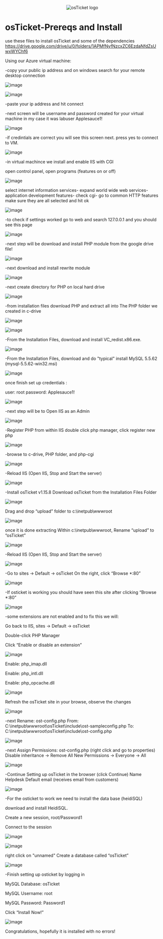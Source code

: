<p align="center">
<img src="https://i.imgur.com/Clzj7Xs.png" alt="osTicket logo"/>
</p>


# osTicket-Prereqs and Install

 use these files to install osTicket and some of the dependencies
 https://drive.google.com/drive/u/0/folders/1APMfNyfNzcxZC6EzdaNfdZsUwxWYChf6

 Using our Azure virtual machine:
 
 -copy your public ip address and on windows search for your remote desktop connection

 ![image](https://github.com/bozuna92/osTicket-prereqs/assets/155588954/f124d88a-3671-4cf5-8d42-2885cc077a6e)

 
![image](https://github.com/bozuna92/osTicket-prereqs/assets/155588954/e08cf617-d3b8-4d9d-8775-2c27a7d41d9c)


-paste your ip address and hit connect

-next screen will be username and password created for your virtual machine in my case it was
labuser
Applesauce1!

![image](https://github.com/bozuna92/osTicket-prereqs/assets/155588954/17a2da03-b383-4c36-ae7b-6a54c96a867f)



-if credintials are correct you will see this screen next. press yes to connect to VM.

![image](https://github.com/bozuna92/osTicket-prereqs/assets/155588954/3089d182-f83a-444b-a7b9-eed881233e60)


-in virtual machince we install and enable IIS with CGI

open control panel, open programs (features on or off)

![image](https://github.com/bozuna92/osTicket-prereqs/assets/155588954/5a42750d-595e-4908-a628-f6214abdc793)


select internet information services-
expand world wide web services-
application development features-
check cgi-
go to common HTTP features make sure they are all selected and hit ok

![image](https://github.com/bozuna92/osTicket-prereqs/assets/155588954/56db76b2-6769-4f28-89d5-12651cbc2c5b)


-to check if settings worked go to web and search 127.0.0.1 and you should see this page

![image](https://github.com/bozuna92/osTicket-prereqs/assets/155588954/662a924d-fdd3-47f4-96cf-8e958746ed6c)



-next step will be download and install PHP module from the google drive file!

![image](https://github.com/bozuna92/osTicket-prereqs/assets/155588954/11781c4e-17bb-4b50-a7a1-d40b6dcad3c4)




-next download and install rewrite module


![image](https://github.com/bozuna92/osTicket-prereqs/assets/155588954/3960654c-3dde-41a3-93f6-b9ec1f913c0d)


-next create directory for PHP on local hard drive


![image](https://github.com/bozuna92/osTicket-prereqs/assets/155588954/7c88291c-0139-4dec-8747-eddfe0f29d5d)


-from installation files download PHP and extract all into The PHP folder we created in c-drive
  
![image](https://github.com/bozuna92/osTicket-prereqs/assets/155588954/9cad387a-bc93-49cb-bf2b-46bbf4acb106)


![image](https://github.com/bozuna92/osTicket-prereqs/assets/155588954/2598aa67-11a3-446b-967a-15b2c69ed3aa)



-From the Installation Files, download and install VC_redist.x86.exe.

![image](https://github.com/bozuna92/osTicket-prereqs/assets/155588954/eedc488a-716d-460f-9bc5-af3207d8cad9)


-From the Installation Files, download and do "typical" install MySQL 5.5.62 (mysql-5.5.62-win32.msi)

![image](https://github.com/bozuna92/osTicket-prereqs/assets/155588954/890add88-a692-46b3-a03d-d519ea2039ff)


once finish set up credentials : 

user: root
password: Applesauce1!

![image](https://github.com/bozuna92/osTicket-prereqs/assets/155588954/55c4f186-e925-4048-9918-cdaff3f90ec5)



-next step will be to Open IIS as an Admin


![image](https://github.com/bozuna92/osTicket-prereqs/assets/155588954/21a1cdf4-9651-46f8-a2d5-a8c6da794d8f)



-Register PHP from within IIS
double click php manager, click register new php

![image](https://github.com/bozuna92/osTicket-prereqs/assets/155588954/a86c579d-f6e5-4208-afce-d7e01b5803a7)



-browse to c-drive, PHP folder, and php-cgi
 
 
 ![image](https://github.com/bozuna92/osTicket-prereqs/assets/155588954/a2708db6-7144-44ae-a3b6-0164e620ff56)
 

 



-Reload IIS (Open IIS, Stop and Start the server)

![image](https://github.com/bozuna92/osTicket-prereqs/assets/155588954/7a15717c-3174-4c0d-aa16-0beefa7d5049)


-Install osTicket v1.15.8
Download osTicket from the Installation Files Folder

![image](https://github.com/bozuna92/osTicket-prereqs/assets/155588954/04669190-6615-4f3b-a41b-fbdf61c57d09)



Drag and drop “upload” folder to c:\inetpub\wwwroot

![image](https://github.com/bozuna92/osTicket-prereqs/assets/155588954/fc71b1a8-da20-4b76-903a-092224f6ecb7)



once it is done extracting Within c:\inetpub\wwwroot, Rename “upload” to “osTicket”


![image](https://github.com/bozuna92/osTicket-prereqs/assets/155588954/da25db17-a40e-4beb-aeb3-189949f05286)



-Reload IIS (Open IIS, Stop and Start the server)

![image](https://github.com/bozuna92/osTicket-prereqs/assets/155588954/7a15717c-3174-4c0d-aa16-0beefa7d5049)



-Go to sites -> Default -> osTicket
On the right, click “Browse *:80”

![image](https://github.com/bozuna92/osTicket-prereqs/assets/155588954/5097ced9-6e28-46a7-9b23-68710b54ed46)



-If osticket is working you should have seen this site after clicking “Browse *:80”

![image](https://github.com/bozuna92/osTicket-prereqs/assets/155588954/6a8713e1-aa6e-4ae3-84d8-c8b7db67f0fa)


-some extensions are not enabled and to fix this we will:

Go back to IIS, sites -> Default -> osTicket

Double-click PHP Manager

Click “Enable or disable an extension”

![image](https://github.com/bozuna92/osTicket-prereqs/assets/155588954/2ad6f74c-435f-459e-ab6f-394adc885582)



Enable: php_imap.dll

Enable: php_intl.dll

Enable: php_opcache.dll

![image](https://github.com/bozuna92/osTicket-prereqs/assets/155588954/159d54a5-bce6-4fc0-afa8-6253b297a8d9)



Refresh the osTicket site in your browse, observe the changes


![image](https://github.com/bozuna92/osTicket-prereqs/assets/155588954/9e300d53-24ea-45cb-8965-ad63ecf2f4bd)


-next Rename: ost-config.php
From: C:\inetpub\wwwroot\osTicket\include\ost-sampleconfig.php
To: C:\inetpub\wwwroot\osTicket\include\ost-config.php


![image](https://github.com/bozuna92/osTicket-prereqs/assets/155588954/b372dc60-1d08-465a-a695-563a6590d83a)




-next Assign Permissions: ost-config.php (right click and go to properties)
Disable inheritance -> Remove All
New Permissions -> Everyone -> All

![image](https://github.com/bozuna92/osTicket-prereqs/assets/155588954/0479e4d1-629a-474e-93b7-dc65ddc12755)



-Continue Setting up osTicket in the browser (click Continue)
Name Helpdesk
Default email (receives email from customers)

![image](https://github.com/bozuna92/osTicket-prereqs/assets/155588954/b4bd6609-f0fe-4a22-ba5d-d1a4095797f3)


-For the osticket to work we need to install the data base (heidiSQL)

download and install HeidiSQL.

Create a new session, root/Password1

Connect to the session


![image](https://github.com/bozuna92/osTicket-prereqs/assets/155588954/9ba9963a-cb21-47da-9dfc-6684f75e3251)


![image](https://github.com/bozuna92/osTicket-prereqs/assets/155588954/25ad5b7f-6099-49ed-9188-a950c0fabf3d)


right click on "unnamed" Create a database called “osTicket”


![image](https://github.com/bozuna92/osTicket-prereqs/assets/155588954/39e730c6-216d-498b-9a3a-2fad7933dd0d)


-Finish setting up osticket by logging in

MySQL Database: osTicket

MySQL Username: root

MySQL Password: Password1

Click “Install Now!”

![image](https://github.com/bozuna92/osTicket-prereqs/assets/155588954/51bc067b-790d-42be-a026-06b706111c72)




Congratulations, hopefully it is installed with no errors!























 

 
